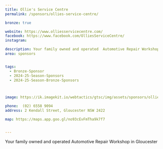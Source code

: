 ```yaml
---
title: Ollie's Service Centre
permalink: /sponsors/ollies-service-centre/

bronze: true

website: https://www.olliesservicecentre.com/
facebook: https://www.facebook.com/OlliesServiceCentre/
instagram: 

description: Your family owned and operated  Automotive Repair Workshop in Gloucester
area: sponsors


tags:
  - Bronze-Sponsor
  - 2024-25-Season-Sponsors
  - 2024-25-Season-Bronze-Sponsors



image: https://ik.imagekit.io/webtactics/gtsc/img/assets/sponsors/ollies-service-centre-400x400.jpg

phone: 	(02) 6558 9094
address: 2 Kendall Street, Gloucester NSW 2422 

map: https://maps.app.goo.gl/no93cEvFmTha9k7f7


---
```




Your family owned and operated  Automotive Repair Workshop in Gloucester
